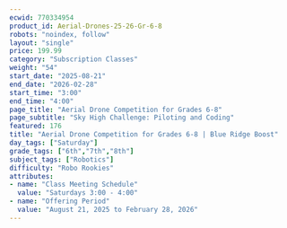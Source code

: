```yaml
---
ecwid: 770334954
product_id: Aerial-Drones-25-26-Gr-6-8
robots: "noindex, follow"
layout: "single"
price: 199.99
category: "Subscription Classes"
weight: "54"
start_date: "2025-08-21"
end_date: "2026-02-28"
start_time: "3:00"
end_time: "4:00"
page_title: "Aerial Drone Competition for Grades 6-8"
page_subtitle: "Sky High Challenge: Piloting and Coding"
featured: 176
title: "Aerial Drone Competition for Grades 6-8 | Blue Ridge Boost"
day_tags: ["Saturday"]
grade_tags: ["6th","7th","8th"]
subject_tags: ["Robotics"]
difficulty: "Robo Rookies"
attributes:
- name: "Class Meeting Schedule"
  value: "Saturdays 3:00 - 4:00"
- name: "Offering Period"
  value: "August 21, 2025 to February 28, 2026"
---
```

